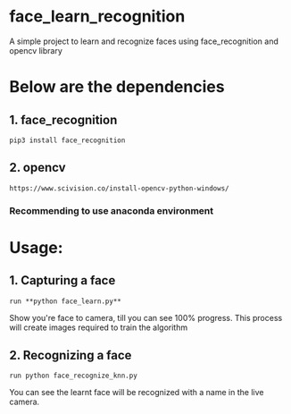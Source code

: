 # face_learn_recognition
A simple project to learn and recognize faces using face_recognition and opencv library

# Below are the dependencies 

## 1. face_recognition
	pip3 install face_recognition

## 2. opencv
	https://www.scivision.co/install-opencv-python-windows/
    
### Recommending to use anaconda environment

# Usage:

## 1. Capturing a face

	run **python face_learn.py** 

Show you're face to camera, till you can see 100% progress.
This process will create images required to train the algorithm

## 2. Recognizing a face

	run python face_recognize_knn.py
    
You can see the learnt face will be recognized with a name in the live camera.